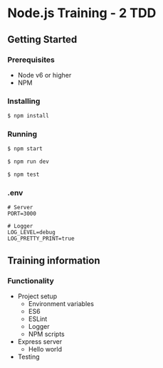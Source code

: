 # Node.js Training - 2 TDD

## Getting Started

### Prerequisites
- Node v6 or higher
- NPM

### Installing
```bash
$ npm install
```

### Running
```bash
$ npm start
````

```bash
$ npm run dev
```

```bash
$ npm test
```

### .env
```
# Server
PORT=3000

# Logger
LOG_LEVEL=debug
LOG_PRETTY_PRINT=true
```

## Training information
### Functionality
- Project setup
  - Environment variables
  - ES6
  - ESLint
  - Logger
  - NPM scripts
- Express server
  - Hello world
- Testing
